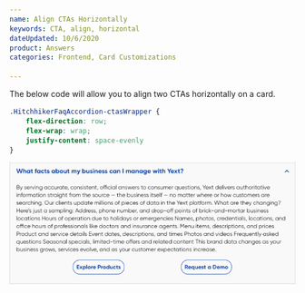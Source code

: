 ```yaml
---
name: Align CTAs Horizontally
keywords: CTA, align, horizontal
dateUpdated: 10/6/2020
product: Answers
categories: Frontend, Card Customizations

---
```


The below code will allow you to align two CTAs horizontally on a card. 

```css
.HitchhikerFaqAccordion-ctasWrapper {
    flex-direction: row;
    flex-wrap: wrap;
    justify-content: space-evenly
}
```

![image|712x477](../../../Images/side-by-side-ctas.png)